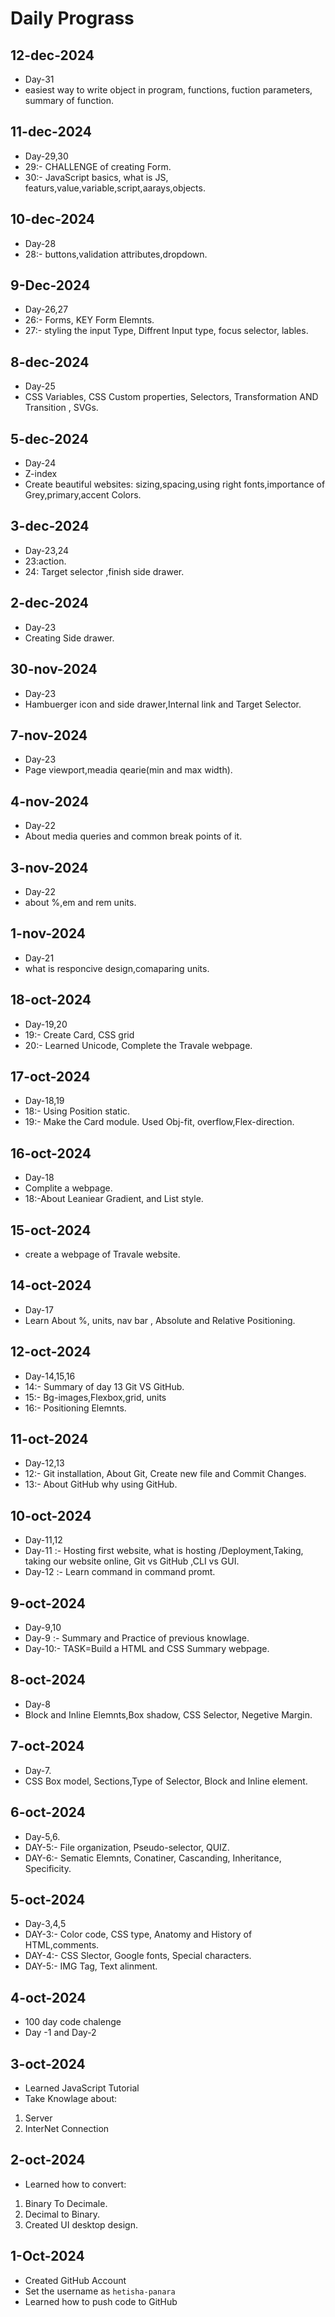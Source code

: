 # Daily Prograss

## 12-dec-2024
- Day-31
- easiest way to write  object in  program, functions, fuction parameters, summary of function.

## 11-dec-2024
- Day-29,30
- 29:- CHALLENGE of creating Form.
- 30:- JavaScript basics, what is JS, featurs,value,variable,script,aarays,objects.

## 10-dec-2024
- Day-28
- 28:- buttons,validation attributes,dropdown.

## 9-Dec-2024
- Day-26,27
- 26:- Forms, KEY Form Elemnts.
- 27:- styling the input Type, Diffrent Input type, focus selector, lables.
 
## 8-dec-2024
- Day-25
- CSS Variables, CSS Custom properties, Selectors,  Transformation AND Transition , SVGs.

## 5-dec-2024
- Day-24
- Z-index
- Create beautiful websites: sizing,spacing,using 
right fonts,importance of Grey,primary,accent Colors.

## 3-dec-2024
- Day-23,24
- 23:action.
- 24: Target selector ,finish side drawer.

## 2-dec-2024
- Day-23
- Creating Side drawer.

## 30-nov-2024
- Day-23
- Hambuerger icon and side drawer,Internal link and
  Target Selector.

## 7-nov-2024
- Day-23
- Page viewport,meadia qearie(min and max width).

## 4-nov-2024
- Day-22
- About media queries and common break points of it.
 
## 3-nov-2024
- Day-22
- about %,em and rem units. 

## 1-nov-2024
- Day-21
- what is responcive design,comaparing units.

## 18-oct-2024
- Day-19,20
- 19:- Create Card, CSS grid 
- 20:- Learned Unicode, Complete the Travale webpage.

## 17-oct-2024
- Day-18,19
- 18:- Using Position static.
- 19:- Make the Card module. Used Obj-fit, overflow,Flex-direction.

## 16-oct-2024
- Day-18
- Complite a webpage.
- 18:-About Leaniear Gradient, and List style. 

## 15-oct-2024
- create a  webpage of Travale website. 

## 14-oct-2024
- Day-17
- Learn About %, units, nav bar , Absolute and Relative Positioning.

## 12-oct-2024
- Day-14,15,16
- 14:- Summary of day 13 Git VS GitHub.
- 15:- Bg-images,Flexbox,grid, units
- 16:- Positioning Elemnts.

## 11-oct-2024
- Day-12,13
- 12:- Git installation, About Git, Create new file and Commit Changes.
- 13:- About GitHub why using GitHub.
## 10-oct-2024
- Day-11,12
- Day-11 :- Hosting first website, what is hosting /Deployment,Taking, taking our website online, Git vs GitHub ,CLI vs GUI.
- Day-12 :- Learn command in command promt.

## 9-oct-2024
- Day-9,10
- Day-9 :- Summary and Practice of previous knowlage.
- Day-10:- TASK=Build a HTML and CSS Summary webpage. 


## 8-oct-2024
- Day-8
- Block and Inline Elemnts,Box shadow, CSS Selector, Negetive Margin.

## 7-oct-2024
- Day-7.
- CSS Box model, Sections,Type of Selector, Block and Inline element.

 ## 6-oct-2024
 - Day-5,6.
 - DAY-5:- File organization, Pseudo-selector, QUIZ.
-  DAY-6:- Sematic Elemnts, Conatiner, Cascanding, Inheritance, Specificity. 

## 5-oct-2024
- Day-3,4,5
- DAY-3:- Color code, CSS type, Anatomy and History of HTML,comments.
- DAY-4:- CSS Slector, Google fonts, Special characters.
- DAY-5:- IMG Tag, Text alinment.
## 4-oct-2024
- 100 day code chalenge
- Day -1  and  Day-2 

## 3-oct-2024
- Learned JavaScript Tutorial
- Take Knowlage about:
1. Server
2. InterNet Connection

## 2-oct-2024
- Learned how to convert:
1. Binary To Decimale.
2. Decimal to Binary. 
3. Created UI desktop design.

## 1-Oct-2024

- Created GitHub Account
- Set the username as `hetisha-panara`
- Learned how to push code to GitHub